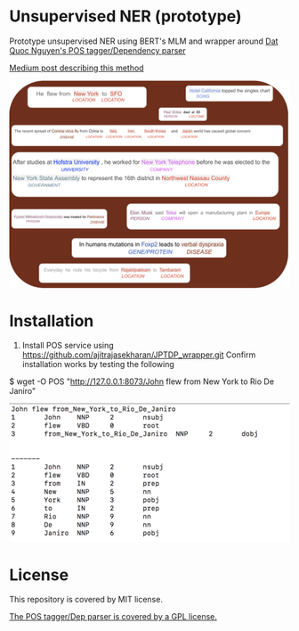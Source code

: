 # Unsupervised NER (prototype)
Prototype unsupervised NER using BERT's MLM and wrapper around [Dat Quoc Nguyen's POS tagger/Dependency parser](https://github.com/datquocnguyen/jPTDP)


[Medium post describing this method](https://towardsdatascience.com/unsupervised-ner-using-bert-2d7af5f90b8a)

![Image from Medium post on unsupervised NER ](NER.png)


# Installation 

1) Install POS service using https://github.com/ajitrajasekharan/JPTDP_wrapper.git
Confirm installation works by testing the following 

  $ wget -O POS "http://127.0.0.1:8073/John flew from New York to Rio De Janiro"
  
  ![The output POS file should contain ](POS.png)
  

# License

This repository is covered by MIT license. 

[The POS tagger/Dep parser  is covered by a GPL license.](https://github.com/datquocnguyen/jPTDP/blob/master/License.txt)
